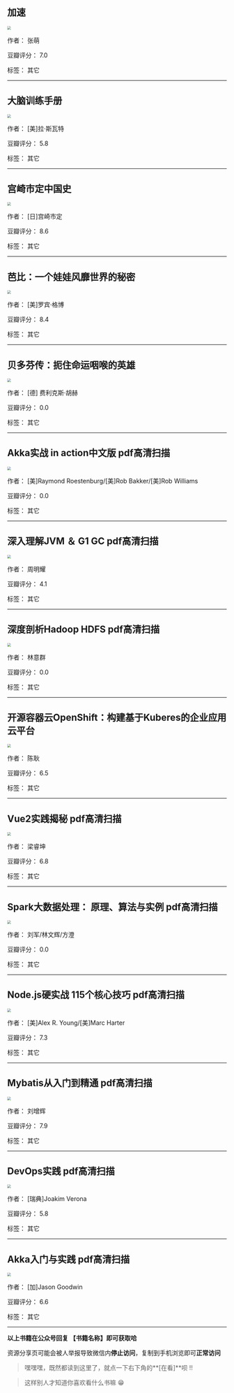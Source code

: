 ## 加速

<img src="https://www.aibooks.cc/wp-content/uploads/2020/02/202002250734339.jpg" style="zoom:50%;" />

作者： 张萌

豆瓣评分：  7.0

标签： 其它


---

## 大脑训练手册

<img src="https://www.aibooks.cc/wp-content/uploads/2020/02/2020022507291719.jpg" style="zoom:50%;" />

作者： [美]拉·斯瓦特 

豆瓣评分：  5.8

标签： 其它


---

## 宫崎市定中国史

<img src="https://www.aibooks.cc/wp-content/uploads/2020/02/2020022507244266.jpg" style="zoom:50%;" />

作者： [日]宫崎市定

豆瓣评分：  8.6

标签： 其它


---

## 芭比：一个娃娃风靡世界的秘密

<img src="https://www.aibooks.cc/wp-content/uploads/2020/02/202002250718519.jpg" style="zoom:50%;" />

作者： [美]罗宾·格博

豆瓣评分：  8.4

标签： 其它


---

## 贝多芬传：扼住命运咽喉的英雄

<img src="https://www.aibooks.cc/wp-content/uploads/2020/02/2020022507135063.jpg" style="zoom:50%;" />

作者： [德] 费利克斯·胡赫

豆瓣评分：  0.0

标签： 其它


---

## Akka实战 in action中文版 pdf高清扫描

<img src="https://www.aibooks.cc/wp-content/uploads/2020/02/2020022506480823.jpg" style="zoom:50%;" />

作者： [美]Raymond Roestenburg/[美]Rob Bakker/[美]Rob Williams

豆瓣评分：  0.0

标签： 其它


---

## 深入理解JVM ＆ G1 GC pdf高清扫描

<img src="https://www.aibooks.cc/wp-content/uploads/2020/02/2020022506342567.jpg" style="zoom:50%;" />

作者： 周明耀

豆瓣评分：  4.1

标签： 其它


---

## 深度剖析Hadoop HDFS pdf高清扫描

<img src="https://www.aibooks.cc/wp-content/uploads/2020/02/2020022506270155.jpg" style="zoom:50%;" />

作者： 林意群 

豆瓣评分：  0.0

标签： 其它


---

## 开源容器云OpenShift：构建基于Kuberes的企业应用云平台

<img src="https://www.aibooks.cc/wp-content/uploads/2020/02/202002250623009.jpg" style="zoom:50%;" />

作者： 陈耿

豆瓣评分：  6.5

标签： 其它


---

## Vue2实践揭秘 pdf高清扫描

<img src="https://www.aibooks.cc/wp-content/uploads/2020/02/2020022506185694.jpg" style="zoom:50%;" />

作者： 梁睿坤 

豆瓣评分：  6.8

标签： 其它


---

## Spark大数据处理： 原理、算法与实例 pdf高清扫描

<img src="https://www.aibooks.cc/wp-content/uploads/2020/02/2020022506143057.jpg" style="zoom:50%;" />

作者： 刘军/林文辉/方澄 

豆瓣评分：  0.0

标签： 其它


---

## Node.js硬实战 115个核心技巧 pdf高清扫描

<img src="https://www.aibooks.cc/wp-content/uploads/2020/02/2020022506101349.jpg" style="zoom:50%;" />

作者： [美]Alex R. Young/[美]Marc Harter

豆瓣评分：  7.3

标签： 其它


---

## Mybatis从入门到精通 pdf高清扫描

<img src="https://www.aibooks.cc/wp-content/uploads/2020/02/202002250601569.jpg" style="zoom:50%;" />

作者： 刘增辉 

豆瓣评分：  7.9

标签： 其它


---

## DevOps实践 pdf高清扫描

<img src="https://www.aibooks.cc/wp-content/uploads/2020/02/2020022505574514.jpg" style="zoom:50%;" />

作者： [瑞典]Joakim Verona 

豆瓣评分：  5.8

标签： 其它


---

## Akka入门与实践 pdf高清扫描

<img src="https://www.aibooks.cc/wp-content/uploads/2020/02/2020022505492140.jpg" style="zoom:50%;" />

作者： [加]Jason Goodwin 

豆瓣评分：  6.6

标签： 其它


---


**以上书籍在公众号回复 【书籍名称】即可获取哈** 


资源分享页可能会被人举报导致微信内**停止访问**，复制到手机浏览即可**正常访问**


> 嘿嘿嘿，既然都读到这里了，就点一下右下角的**[在看]**呗 !!

> 

> 这样别人才知道你喜欢看什么书嘛 😁

